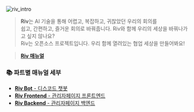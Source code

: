 ![riv_intro](https://github.com/user-attachments/assets/9fa89876-81e6-48f5-9a25-0f7bac497970)

> **Riv**는 AI 기술을 통해 어렵고, 복잡하고, 귀찮았던 우리의 회의를  
> 쉽고, 간편하고, 즐거운 회의로 바꿔줍니다. Riv와 함께 우리의 세상을 바꿔나가고 싶지 않나요?  
> Riv는 오픈소스 프로젝트입니다. 우리 함께 열려있는 협업 세상을 만들어봐요!  

> [**Riv 매뉴얼**](https://github.com/OpenRiv/riv-frontend/blob/main/docs/riv_manual.pdf)

### 📚 파트별 매뉴얼 세부
- [**Riv Bot** - 디스코드 챗봇](https://github.com/OpenRiv/riv-bot)
- [**Riv Frontend** - 관리자페이지 프론트엔드](https://github.com/OpenRiv/riv-frontend)
- [**Riv Backend** - 관리자페이지 백엔드](https://github.com/OpenRiv/riv-backend)
